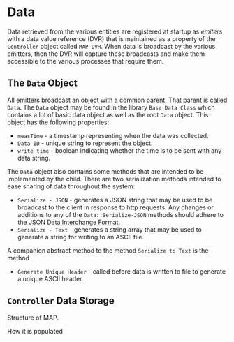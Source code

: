 # Data
Data retrieved from the various entities are registered at startup as *emiters* with a data value reference (DVR) that is maintained as a property of the ``Controller`` object called ``MAP DVR``.  When data is broadcast by the various emitters, then the DVR will capture these broadcasts and make them accessible to the various processes that require them.

## The ``Data`` Object
  
All emitters broadcast an object with a common parent.  That parent is called ``Data``.  The ``Data`` object may be found in the library ``Base Data Class`` which contains a lot of basic data object as well as the root ``Data`` object.  This object has the following properties:

* ``measTime`` - a timestamp representing when the data was collected.
* ``Data ID`` - unique string to represent the object.
* ``write time`` - boolean indicating whether the time is to be sent with any data string.

The ``Data`` object also contains some methods that are intended to be implemented by the child.  There are two serialization methods intended to ease sharing of data throughout the system:

* ``Serialize - JSON`` - generates a JSON string that may be used to be broadcast to the client in response to http requests. Any changes or additions to any of the ``Data::Serialize-JSON`` methods should adhere to the [JSON Data Interchange Format](http://json.org/).
* ``Serialize - Text`` - generates a string array that may be used to generate a string for writing to an ASCII file.

A companion abstract method to the method ``Serialize to Text`` is the method

* ``Generate Unique Header`` - called before data is written to file to generate a unique ASCII header.

## ``Controller`` Data Storage

Structure of MAP.  

How it is populated

